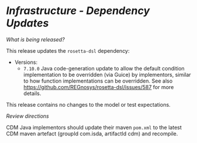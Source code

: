 # *Infrastructure - Dependency Updates*

_What is being released?_

This release updates the `rosetta-dsl` dependency:

- Versions:
  - `7.10.0` Java code-generation update to allow the default condition implementation to be overridden (via Guice) by implementors, similar to how function implementations can be overridden. See also https://github.com/REGnosys/rosetta-dsl/issues/587 for more details.

This release contains no changes to the model or test expectations.

_Review directions_

CDM Java implementors should update their maven `pom.xml` to the latest CDM maven artefact (groupId com.isda, artifactId cdm) and recompile.
